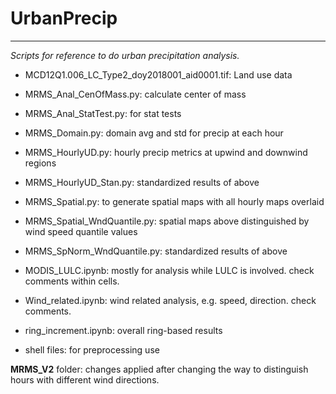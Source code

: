 # UrbanPrecip

-------

*Scripts for reference to do urban precipitation analysis.*

* MCD12Q1.006_LC_Type2_doy2018001_aid0001.tif: Land use data
* MRMS_Anal_CenOfMass.py: calculate center of mass
* MRMS_Anal_StatTest.py: for stat tests
* MRMS_Domain.py: domain avg and std for precip at each hour
* MRMS_HourlyUD.py: hourly precip metrics at upwind and downwind regions
* MRMS_HourlyUD_Stan.py: standardized results of above
* MRMS_Spatial.py: to generate spatial maps with all hourly maps overlaid
* MRMS_Spatial_WndQuantile.py: spatial maps above distinguished by wind speed quantile values
* MRMS_SpNorm_WndQuantile.py: standardized results of above

* MODIS_LULC.ipynb: mostly for analysis while LULC is involved. check comments within cells.
* Wind_related.ipynb: wind related analysis, e.g. speed, direction. check comments.
* ring_increment.ipynb: overall ring-based results

* shell files: for preprocessing use


**MRMS_V2** folder:  changes applied after changing the way to distinguish hours with different wind directions.
